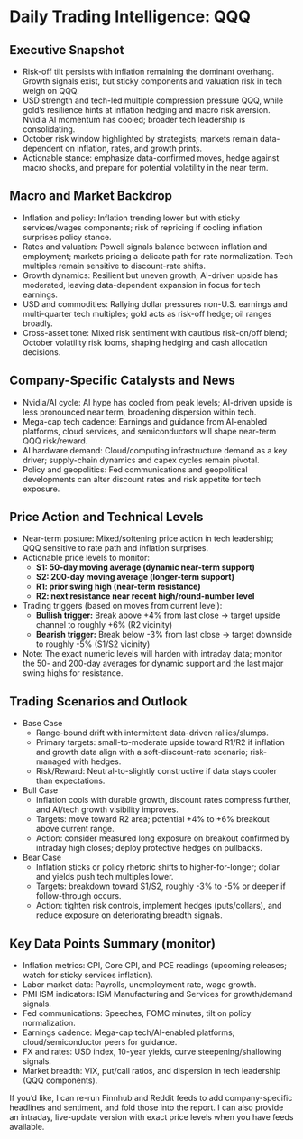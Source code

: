 # Daily Trading Intelligence: QQQ

## Executive Snapshot
- Risk-off tilt persists with inflation remaining the dominant overhang. Growth signals exist, but sticky components and valuation risk in tech weigh on QQQ. 
- USD strength and tech-led multiple compression pressure QQQ, while gold’s resilience hints at inflation hedging and macro risk aversion. Nvidia AI momentum has cooled; broader tech leadership is consolidating.
- October risk window highlighted by strategists; markets remain data-dependent on inflation, rates, and growth prints. 
- Actionable stance: emphasize data-confirmed moves, hedge against macro shocks, and prepare for potential volatility in the near term.

## Macro and Market Backdrop
- Inflation and policy: Inflation trending lower but with sticky services/wages components; risk of repricing if cooling inflation surprises policy stance. 
- Rates and valuation: Powell signals balance between inflation and employment; markets pricing a delicate path for rate normalization. Tech multiples remain sensitive to discount-rate shifts.
- Growth dynamics: Resilient but uneven growth; AI-driven upside has moderated, leaving data-dependent expansion in focus for tech earnings. 
- USD and commodities: Rallying dollar pressures non-U.S. earnings and multi-quarter tech multiples; gold acts as risk-off hedge; oil ranges broadly.
- Cross-asset tone: Mixed risk sentiment with cautious risk-on/off blend; October volatility risk looms, shaping hedging and cash allocation decisions.

## Company-Specific Catalysts and News
- Nvidia/AI cycle: AI hype has cooled from peak levels; AI-driven upside is less pronounced near term, broadening dispersion within tech.
- Mega-cap tech cadence: Earnings and guidance from AI-enabled platforms, cloud services, and semiconductors will shape near-term QQQ risk/reward.
- AI hardware demand: Cloud/computing infrastructure demand as a key driver; supply-chain dynamics and capex cycles remain pivotal.
- Policy and geopolitics: Fed communications and geopolitical developments can alter discount rates and risk appetite for tech exposure.

## Price Action and Technical Levels
- Near-term posture: Mixed/softening price action in tech leadership; QQQ sensitive to rate path and inflation surprises.
- Actionable price levels to monitor:
  - **S1: 50-day moving average (dynamic near-term support)**
  - **S2: 200-day moving average (longer-term support)**
  - **R1: prior swing high (near-term resistance)**
  - **R2: next resistance near recent high/round-number level** 
- Trading triggers (based on moves from current level):
  - **Bullish trigger:** Break above +4% from last close → target upside channel to roughly +6% (R2 vicinity) 
  - **Bearish trigger:** Break below -3% from last close → target downside to roughly -5% (S1/S2 vicinity)
- Note: The exact numeric levels will harden with intraday data; monitor the 50- and 200-day averages for dynamic support and the last major swing highs for resistance.

## Trading Scenarios and Outlook
- Base Case
  - Range-bound drift with intermittent data-driven rallies/slumps.
  - Primary targets: small-to-moderate upside toward R1/R2 if inflation and growth data align with a soft-discount-rate scenario; risk-managed with hedges.
  - Risk/Reward: Neutral-to-slightly constructive if data stays cooler than expectations.
- Bull Case
  - Inflation cools with durable growth, discount rates compress further, and AI/tech growth visibility improves.
  - Targets: move toward R2 area; potential +4% to +6% breakout above current range.
  - Action: consider measured long exposure on breakout confirmed by intraday high closes; deploy protective hedges on pullbacks.
- Bear Case
  - Inflation sticks or policy rhetoric shifts to higher-for-longer; dollar and yields push tech multiples lower.
  - Targets: breakdown toward S1/S2, roughly -3% to -5% or deeper if follow-through occurs.
  - Action: tighten risk controls, implement hedges (puts/collars), and reduce exposure on deteriorating breadth signals.

## Key Data Points Summary (monitor)
- Inflation metrics: CPI, Core CPI, and PCE readings (upcoming releases; watch for sticky services inflation).
- Labor market data: Payrolls, unemployment rate, wage growth.
- PMI ISM indicators: ISM Manufacturing and Services for growth/demand signals.
- Fed communications: Speeches, FOMC minutes, tilt on policy normalization.
- Earnings cadence: Mega-cap tech/AI-enabled platforms; cloud/semiconductor peers for guidance.
- FX and rates: USD index, 10-year yields, curve steepening/shallowing signals.
- Market breadth: VIX, put/call ratios, and dispersion in tech leadership (QQQ components).

If you’d like, I can re-run Finnhub and Reddit feeds to add company-specific headlines and sentiment, and fold those into the report. I can also provide an intraday, live-update version with exact price levels when you have feeds available.